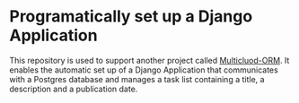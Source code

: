 # Programatically set up a Django Application

This repository is used to support another project called <a href="https://github.com/pedrotramos/Multicloud-ORM">Multicluod-ORM</a>. It enables the automatic set up of a Django Application that communicates with a Postgres database and manages a task list containing a title, a description and a publication date.
